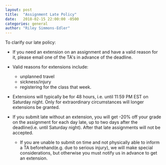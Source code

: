 ```yaml
---
layout: post
title:  "Assignment Late Policy"
date:   2018-02-15 22:00:00 -0500
categories: general
author: "Riley Simmons-Edler"
---
```


To clarify our late policy:

- If you need an extension on an assignment and have a valid reason for it, please email one of the TA's in advance of the deadline. 

- Valid reasons for extensions include: 

   - unplanned travel  
   - sickness/injury  
   - registering for the class that week. 

- Extensions will typically be for 48 hours, i.e. until 11:59 PM EST on Saturday night. Only for extraordinary circumstances will longer extensions be granted. 

- If you submit late without an extension, you will get -20% off your grade on the assignment for each day late, up to two days after the deadline(i.e. until Saturday night). After that late assignments will not be accepted. 

   - If you are unable to submit on time and not physically able to inform a TA beforehand(e.g. due to serious injury), we will make special considerations, but otherwise you must notify us in advance to get an extension. 
